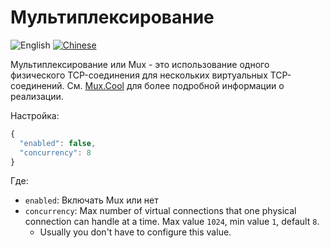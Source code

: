 # Мультиплексирование

![English](../resources/englishc.svg) [![Chinese](../resources/chinese.svg)](https://www.v2ray.com/chapter_02/mux.html)

Мультиплексирование или Mux - это использование одного физического TCP-соединения для нескольких виртуальных TCP-соединений. См. [Mux.Cool](https://www.v2ray.com/eng/protocols/muxcool.html) для более подробной информации о реализации.

Настройка:

```javascript
{
  "enabled": false,
  "concurrency": 8
}
```

Где:

* `enabled`: Включать Mux или нет
* `concurrency`: Max number of virtual connections that one physical connection can handle at a time. Max value `1024`, min value `1`, default `8`. 
  * Usually you don't have to configure this value.